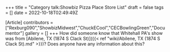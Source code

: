 +++
title = "Category talk:Showbiz Pizza Place Store List"
draft = false
tags = []
date = 2022-10-18T02:49:49Z

[Article]
contributors = ["Rexburg090","ShowbizMidwest","ChuckECool","CECBowlingGreen","Documentor"]
gallery = []
+++
How did someone know that Whitehall PA's show was from [Abilene, TX (1874 S Clack St)]({{< ref "wiki/Abilene, TX (1874 S Clack St).md" >}})? Does anyone have any information about this?